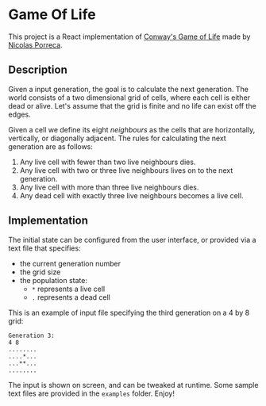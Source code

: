 # Game Of Life

This project is a React implementation of [Conway's Game of Life](https://en.wikipedia.org/wiki/Conway%27s_Game_of_Life) made by [Nicolas Porreca](https://github.com/nicolas-porreca).

## Description

Given a input generation, the goal is to calculate the next generation. The world consists of a two dimensional grid of cells, where each cell is either dead or alive. Let's assume that the grid is finite and no life can exist off the edges.

Given a cell we define its eight _neighbours_ as the cells that are horizontally, vertically, or diagonally adjacent. The rules for calculating the next generation are as follows:

1. Any live cell with fewer than two live neighbours dies.
2. Any live cell with two or three live neighbours lives on to the next generation.
3. Any live cell with more than three live neighbours dies.
4. Any dead cell with exactly three live neighbours becomes a live cell.

## Implementation

The initial state can be configured from the user interface, or provided via a text file that specifies:

-   the current generation number
-   the grid size
-   the population state:
    -   `*` represents a live cell
    -   `.` represents a dead cell

This is an example of input file specifying the third generation on a 4 by 8 grid:

```
Generation 3:
4 8
........
....*...
...**...
........
```

The input is shown on screen, and can be tweaked at runtime.
Some sample text files are provided in the `examples` folder.
Enjoy!
